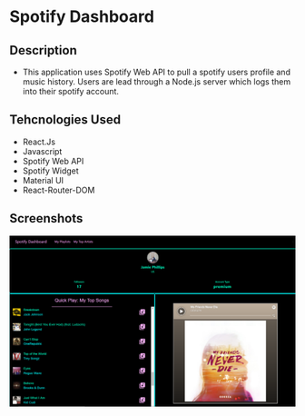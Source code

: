 # Spotify Dashboard

## Description
* This application uses Spotify Web API to pull a spotify users profile and music history. Users are lead through a Node.js server which logs them into their spotify account. 

## Tehcnologies Used
* React.Js
* Javascript
* Spotify Web API
* Spotify Widget
* Material UI
* React-Router-DOM

## Screenshots
![image](https://github.com/phillipsja97/react-spotify/blob/master/src/Assets/SpotifyScreenshot.PNG?raw=true)